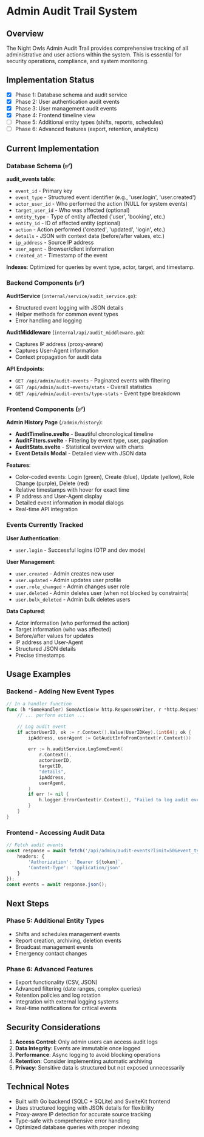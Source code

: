 # Admin Audit Trail System

## Overview

The Night Owls Admin Audit Trail provides comprehensive tracking of all administrative and user actions within the system. This is essential for security operations, compliance, and system monitoring.

## Implementation Status

- [x] Phase 1: Database schema and audit service
- [x] Phase 2: User authentication audit events  
- [x] Phase 3: User management audit events
- [x] Phase 4: Frontend timeline view
- [ ] Phase 5: Additional entity types (shifts, reports, schedules)
- [ ] Phase 6: Advanced features (export, retention, analytics)

## Current Implementation

### Database Schema (✅)

**audit_events table**:
- `event_id` - Primary key
- `event_type` - Structured event identifier (e.g., 'user.login', 'user.created')
- `actor_user_id` - Who performed the action (NULL for system events)
- `target_user_id` - Who was affected (optional)
- `entity_type` - Type of entity affected ('user', 'booking', etc.)
- `entity_id` - ID of affected entity (optional)
- `action` - Action performed ('created', 'updated', 'login', etc.)
- `details` - JSON with context data (before/after values, etc.)
- `ip_address` - Source IP address
- `user_agent` - Browser/client information
- `created_at` - Timestamp of the event

**Indexes**: Optimized for queries by event type, actor, target, and timestamp.

### Backend Components (✅)

**AuditService** (`internal/service/audit_service.go`):
- Structured event logging with JSON details
- Helper methods for common event types
- Error handling and logging

**AuditMiddleware** (`internal/api/audit_middleware.go`):
- Captures IP address (proxy-aware)
- Captures User-Agent information
- Context propagation for audit data

**API Endpoints**:
- `GET /api/admin/audit-events` - Paginated events with filtering
- `GET /api/admin/audit-events/stats` - Overall statistics
- `GET /api/admin/audit-events/type-stats` - Event type breakdown

### Frontend Components (✅)

**Admin History Page** (`/admin/history`):
- **AuditTimeline.svelte** - Beautiful chronological timeline
- **AuditFilters.svelte** - Filtering by event type, user, pagination
- **AuditStats.svelte** - Statistical overview with charts
- **Event Details Modal** - Detailed view with JSON data

**Features**:
- Color-coded events: Login (green), Create (blue), Update (yellow), Role Change (purple), Delete (red)
- Relative timestamps with hover for exact time
- IP address and User-Agent display
- Detailed event information in modal dialogs
- Real-time API integration

### Events Currently Tracked

**User Authentication**:
- `user.login` - Successful logins (OTP and dev mode)

**User Management**:
- `user.created` - Admin creates new user
- `user.updated` - Admin updates user profile
- `user.role_changed` - Admin changes user role
- `user.deleted` - Admin deletes user (when not blocked by constraints)
- `user.bulk_deleted` - Admin bulk deletes users

**Data Captured**:
- Actor information (who performed the action)
- Target information (who was affected)
- Before/after values for updates
- IP address and User-Agent
- Structured JSON details
- Precise timestamps

## Usage Examples

### Backend - Adding New Event Types

```go
// In a handler function
func (h *SomeHandler) SomeAction(w http.ResponseWriter, r *http.Request) {
    // ... perform action ...
    
    // Log audit event
    if actorUserID, ok := r.Context().Value(UserIDKey).(int64); ok {
        ipAddress, userAgent := GetAuditInfoFromContext(r.Context())
        
        err := h.auditService.LogSomeEvent(
            r.Context(),
            actorUserID,
            targetID,
            "details",
            ipAddress,
            userAgent,
        )
        if err != nil {
            h.logger.ErrorContext(r.Context(), "Failed to log audit event", "error", err)
        }
    }
}
```

### Frontend - Accessing Audit Data

```typescript
// Fetch audit events
const response = await fetch('/api/admin/audit-events?limit=50&event_type=user.login', {
    headers: {
        'Authorization': `Bearer ${token}`,
        'Content-Type': 'application/json'
    }
});
const events = await response.json();
```

## Next Steps

### Phase 5: Additional Entity Types
- Shifts and schedules management events
- Report creation, archiving, deletion events
- Broadcast management events
- Emergency contact changes

### Phase 6: Advanced Features
- Export functionality (CSV, JSON)
- Advanced filtering (date ranges, complex queries)
- Retention policies and log rotation
- Integration with external logging systems
- Real-time notifications for critical events

## Security Considerations

1. **Access Control**: Only admin users can access audit logs
2. **Data Integrity**: Events are immutable once logged
3. **Performance**: Async logging to avoid blocking operations
4. **Retention**: Consider implementing automatic archiving
5. **Privacy**: Sensitive data is structured but not exposed unnecessarily

## Technical Notes

- Built with Go backend (SQLC + SQLite) and SvelteKit frontend
- Uses structured logging with JSON details for flexibility
- Proxy-aware IP detection for accurate source tracking
- Type-safe with comprehensive error handling
- Optimized database queries with proper indexing